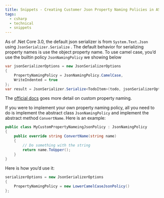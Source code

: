 ```yaml
---
title: Snippets - Creating Customer Json Property Naming Policies in ASP.Net Core
tags: 
  - csharp
  - technical
  - snippets
---
```


As of .Net Core 3.0, the default json serializer is from `System.Text.Json` using   `JsonSerializer.Serialize` . The default behavior for serializing property names is use the object property name. To use camel case, you’d use the builtin policy `JsonNamingPolicy` we showing below

```csharp
var jsonSerializerOptions = new JsonSerializerOptions
{
    PropertyNamingPolicy = JsonNamingPolicy.CamelCase,
    WriteIndented = true
};
var result = JsonSerializer.Serialize<TodoItem>(todo, jsonSerializerOptions);
```

The [official docs](https://docs.microsoft.com/en-us/dotnet/standard/serialization/system-text-json-how-to#customize-json-names-and-values) goes more detail on custom property naming. 

If you were to implement your own property naming policy, all you need to do is implement the abstract class `JsonNamingPolicy` and implement the abstract method `ConvertName`. Here is an example: 

```csharp
public class MyCustomPropertyNameingJsonPolicy : JsonNamingPolicy
{
    public override string ConvertName(string name)
    {
        // Do something with the string
        return name.ToUpper();
    }
}
```

Here is how you’d use it: 

```csharp
serializerOptions = new JsonSerializerOptions
{
    PropertyNamingPolicy = new LowerCamelCaseJsonPolicy()
};
```
